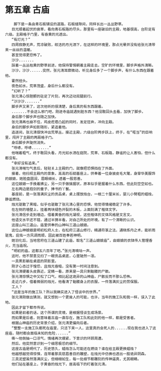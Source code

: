 # 第五章 古庙
        脚下是一条由青石板铺设的道路，石板缝隙间，同样长出一丛丛野草。
       目光顺着起伏的衰草，看向青石板路的尽头，那里有一座破旧的主殿，地基很高，台阶足有六级。主殿格子门里，有昏黄的光透出。
       “有灯光？”
       四周寂静无声，荒凉破败，皎洁的月光洒下，在这样的环境里，那点光晕并没有给张元清带来一丝丝的温暖。
       甚至觉得更恐怖了。
       沙沙.......
       踩着一丛丛枯黄的野草前进，他保持警惕朝着主殿走去，空旷的环境里，脚步声格外清晰。
       沙沙，沙沙......突然，张元清耳廓微动，听见身后多了一个脚步声，有什么东西在跟着他。
       霍然扭头。
       夜色如水，荒草茂盛，身后什么都没有。
       “幻听了？”
       张元清心惊胆颤的驻足了片刻，再次迈动双腿前行。
       “沙沙沙.......”
       脚步声又来了，这次他听的很清楚，身后真的有东西跟着。
       .......不会这么邪门吧，刚进寺庙就遇到脏东西？他没敢回头去看，加快了脚步。
       身后那个脚步声也随之加快。
       张元清再也崩不住，鸡皮疙瘩凸起的同时，发足狂奔，冲向主殿。
       身后的脚步声如影随形，紧追着他。
       追逐间，张元清很快冲出荒草丛，接近主殿，六级台阶两步跃上，终于，在“哐当”的巨响里，闯开了主殿的两扇格子门。
       身后脚步声陡然消失。
       “呼哧，呼哧........”
       他喘着粗气，终于敢回头看，月光如水洒在庭院，荒草、石板路，静谧的让人害怕，但什么都没有。
       “幸好没有追来。”
       张元清喘匀气息后，轻轻关上主殿的门，就像把恐惧挡在了外面。
       接着，他扫视主殿内的景象，高高的石砌基座上，供奉着一位身披皮毛大氅，身穿华美服饰的娘娘，她脸盘圆润，眉眼细长，透着一股慈善。
       这位娘娘一手挽着拂尘，另一只手做擒握状，原本似乎是握着什么东西，但此刻空空如也。
       左右两边是抱剑的童子、捧书的丫鬟。
       基座前，是一张落满灰尘的贡品桌，桌上摆放烛台，一根二十厘米长，婴儿小臂粗的蜡烛，静谧燃烧。
       烛光驱散了黑暗，似乎也驱散了张元清心里的恐惧，他觉得情绪稳定了许多。
       在左侧的墙壁上，挂着两块褪色开裂的木板，上面刻满了楷体文字。
       张元清信步走到墙边，借着黄昏的烛光凝视，这些楷体的文体风格是文言文。
       他语文水平还不错，通过半猜半看，对自己所处的环境，有了一个清晰的认识。
       这座山叫三道山，庙里供奉的山神叫三道山娘娘。
       这位山神娘娘是明初松府人士，在松府三道山修行，精通符箓之法，通晓炼丹之术，能祈雨驱鬼，庇佑一方风调雨顺，因此被百姓奉若神明。
       她羽化后，当地官府在三道山建了此庙，取名“三道山娘娘庙”，由娘娘的衣钵传人管理香火，充当庙祝。
       “明初的庙，这都五六百年了吧。”张元清嘀咕一声。
       这时，他不禁意见扫了一眼贡品桌底，心里陡然一凛。
       一具黑影躺在桌底的阴影里。
       刚才心态过于惶恐，且烛光昏暗，没有第一时间注意到。
       张元清硬着头皮靠近，定睛一看，原来是一具只剩骷髅的尸骸。
       张元清惊惧之中又松了口气，相比起这诡异的山神庙，尸骸反而不那么恐怖。
       走近几步，借着微弱的烛光，他看清了骷髅身上的衣服，一件落满灰尘的劳保服。
       工人？
       “这是当年的施工队？所以我确实进入了怪谈中的世界。”
       张元清刚做出猜测，就又想到一个更耸人的可能，也许，当年的施工队和我一样，误入了此地。
       因此才留下都市传说。
       如果是前者的话，这个所谓的灵境，是根据怪谈生成场景。
       而如果是后者，则意味着古庙一直存在，施工队和此刻的他一样，都是受害者。
       根据山神庙的历史背景介绍，张元清更偏向后者。
       “整整一支施工队都死在庙里，只活下来一人，这里真的会死人的......现在我也进入了这座庙，随时都会面临未知的危险......”
       嘶～他倒抽一口凉气，情绪再次绷紧，下意识的环顾周遭。
       然后，他突然意识到一个细思极恐的细节。
       这座古庙是明代了，历史悠久，蜡烛怎么可能还在燃烧？谁在给主殿更换蜡烛？
       他越想越觉得惊悚，连带着那具慈眉善目的雕塑，在烛光中仿佛也透出一股诡异阴森。
       三具泥塑虽然落满灰尘，但栩栩如生，每一处细节都雕刻的传神逼真，尤其眼睛。
       他们站在基座上，于黄昏的烛光下，居高临下的盯着张元清。
